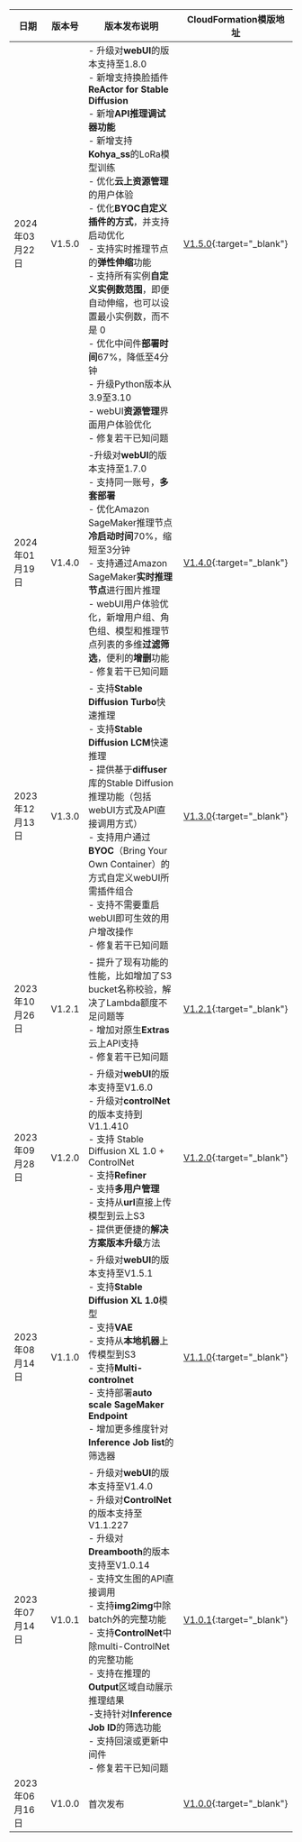 | 日期       | 版本号 | 版本发布说明 | CloudFormation模版地址
|----------------------------|--------|--------|--------|
| 2024年03月22日    | V1.5.0 | - 升级对**webUI**的版本支持至1.8.0 <br> - 新增支持换脸插件**ReActor for Stable Diffusion** <br> - 新增**API推理调试器功能** <br> - 新增支持**Kohya_ss**的LoRa模型训练 <br> - 优化**云上资源管理**的用户体验 <br> - 优化**BYOC自定义插件的方式**，并支持启动优化<br> - 支持实时推理节点的**弹性伸缩**功能 <br> - 支持所有实例**自定义实例数范围**，即便自动伸缩，也可以设置最小实例数，而不是 0 <br> - 优化中间件**部署时间**67%，降低至4分钟 <br> - 升级Python版本从3.9至3.10 <br> - webUI**资源管理**界面用户体验优化 <br> - 修复若干已知问题   | [V1.5.0](https://aws-gcr-solutions.s3.amazonaws.com/stable-diffusion-aws-extension-github-mainline/v1.5.0/custom-domain/Stable-diffusion-aws-extension-middleware-stack.template.json){:target="_blank"}
| 2024年01月19日    | V1.4.0 | -升级对**webUI**的版本支持至1.7.0 <br> - 支持同一账号，**多套部署** <br> - 优化Amazon SageMaker推理节点**冷启动时间**70%，缩短至3分钟 <br> - 支持通过Amazon SageMaker**实时推理节点**进行图片推理 <br> - webUI用户体验优化，新增用户组、角色组、模型和推理节点列表的多维**过滤筛选**，便利的**增删**功能 <br> - 修复若干已知问题   | [V1.4.0](https://aws-gcr-solutions.s3.amazonaws.com/stable-diffusion-aws-extension-github-mainline/v1.4.0/custom-domain/Stable-diffusion-aws-extension-middleware-stack.template.json){:target="_blank"}
| 2023年12月13日 | V1.3.0 | - 支持**Stable Diffusion Turbo**快速推理 <br> - 支持**Stable Diffusion LCM**快速推理 <br> - 提供基于**diffuser**库的Stable Diffusion推理功能（包括webUI方式及API直接调用方式）<br> - 支持用户通过**BYOC**（Bring Your Own Container）的方式自定义webUI所需插件组合<br> - 支持不需要重启webUI即可生效的用户增改操作 <br> - 修复若干已知问题   | [V1.3.0](https://aws-gcr-solutions.s3.amazonaws.com/stable-diffusion-aws-extension-github-mainline/v1.3.0/custom-domain/Stable-diffusion-aws-extension-middleware-stack.template.json){:target="_blank"}
| 2023年10月26日 | V1.2.1 | - 提升了现有功能的性能，比如增加了S3 bucket名称校验，解决了Lambda额度不足问题等 <br> - 增加对原生**Extras** 云上API支持 <br> - 修复若干已知问题   | [V1.2.1](https://aws-gcr-solutions.s3.amazonaws.com/stable-diffusion-aws-extension-github-mainline/v1.2.1/custom-domain/Stable-diffusion-aws-extension-middleware-stack.template.json){:target="_blank"}
| 2023年09月28日 | V1.2.0 | - 升级对**webUI**的版本支持至V1.6.0 <br> - 升级对**controlNet**的版本支持到V1.1.410  <br> - 支持 Stable Diffusion XL 1.0 + ControlNet  <br> - 支持**Refiner** <br> - 支持**多用户管理**  <br> - 支持从**url**直接上传模型到云上S3  <br> - 提供更便捷的**解决方案版本升级**方法  | [V1.2.0](https://aws-gcr-solutions.s3.amazonaws.com/stable-diffusion-aws-extension-github-mainline/v1.2.0/custom-domain/Stable-diffusion-aws-extension-middleware-stack.template.json){:target="_blank"}
| 2023年08月14日 | V1.1.0 | - 升级对**webUI**的版本支持至V1.5.1 <br> - 支持**Stable Diffusion XL 1.0**模型  <br> - 支持**VAE** <br> - 支持从**本地机器**上传模型到S3  <br> - 支持**Multi-controlnet**  <br> - 支持部署**auto scale SageMaker Endpoint**  <br> - 增加更多维度针对**Inference Job list**的筛选器 | [V1.1.0](https://aws-gcr-solutions.s3.amazonaws.com/stable-diffusion-aws-extension-github-mainline/v1.1.0/custom-domain/Stable-diffusion-aws-extension-middleware-stack.template.json){:target="_blank"}
| 2023年07月14日 | V1.0.1 | - 升级对**webUI**的版本支持至V1.4.0  <br> - 升级对**ControlNet**的版本支持至V1.1.227  <br> - 升级对**Dreambooth**的版本支持至V1.0.14  <br> - 支持文生图的API直接调用 <br> - 支持**img2img**中除batch外的完整功能  <br> - 支持**ControlNet**中除multi-ControlNet的完整功能<br> - 支持在推理的**Output**区域自动展示推理结果 <br> -支持针对**Inference Job ID**的筛选功能 <br> - 支持回滚或更新中间件 <br> - 修复若干已知问题 | [V1.0.1](https://aws-gcr-solutions.s3.amazonaws.com/stable-diffusion-aws-extension-github-mainline/v1.0.1/custom-domain/Stable-diffusion-aws-extension-middleware-stack.template.json){:target="_blank"}
| 2023年06月16日 | V1.0.0 | 首次发布   | [V1.0.0](https://aws-gcr-solutions.s3.amazonaws.com/stable-diffusion-aws-extension-github-mainline/v1.0.0/custom-domain/Stable-diffusion-aws-extension-middleware-stack.template.json){:target="_blank"}

